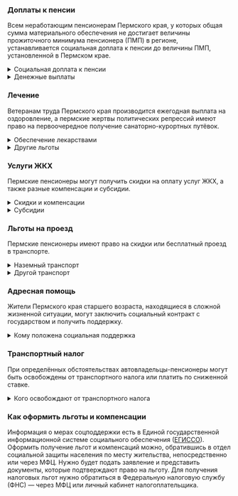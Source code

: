 ﻿### Доплаты к пенсии
Всем неработающим пенсионерам Пермского края, у которых общая сумма материального обеспечения не достигает величины прожиточного минимума пенсионера (ПМП) в регионе, устанавливается социальная доплата к пенсии до величины ПМП, установленной в Пермском крае.
<details>
<summary>Социальная доплата к пенсии</summary>
Социальная доплата к пенсии до величины регионального прожиточного минимума пенсионера назначается автоматически, по данным выплатного дела о размере пенсии.
</details>
<details>

<summary>Денежные выплаты</summary>
Если пенсионер относится к льготной категории, ему положена ежемесячная денежная выплата (ЕДВ), которую регулярно индексируют.
в Пермском [Пермском](http://pravo.gov.ru/proxy/ips/?docbody=&prevDoc=155021033&backlink=1&&nd=155018527) крае к таким категориям относятся ветераны труда, ветераны труда Пермского края, труженики тыла, реабилитированные и пострадавшие от репрессий.
</details>

### Лечение
Ветеранам труда Пермского края производится ежегодная выплата на оздоровление, а пермские жертвы политических репрессий имеют право на первоочередное получение санаторно-курортных путёвок. 

<details>
<summary>Обеспечение лекарствами</summary>
Реабилитированные и пострадавшие от репрессий пенсионеры лекарственными препаратами по назначению врача [обеспечиваются]( https://docs.cntd.ru/document/945010715) бесплатно. В Пермском крае льготу предоставляют только в случае, если пенсионер не отказался от неё в пользу денежной компенсации.
</details>

<details>
<summary>Другие льготы</summary>
Труженикам тыла, реабилитированным и пострадавшим от репрессий пенсионерам и детям войны предоставляется внеочередной приём в дома-интернаты для престарелых и инвалидов и учреждения социального обслуживания.  
</details>


### Услуги ЖКХ
Пермские пенсионеры могут получить скидки на оплату услуг ЖКХ, а также разные компенсации и субсидии. 

<details>
<summary>Скидки и компенсации</summary>
В Пермском крае ветеранам труда, реабилитированным и репрессированным, а также пенсионерам, имеющим большой стаж работы (40 лет — для мужчин и 35 — для женщин) и с доходом не более двух прожиточных минимумов, [выплачивают](http://pravo.gov.ru/proxy/ips/?docbody=&prevDoc=155021033&backlink=1&&nd=155018527) ежемесячную денежную компенсацию (ЕДК) на оплату жилого помещения и коммунальных услуг в размере 417 рублей. Если эта сумма меньше 50% расходов на оплату «коммуналки», выплачивается дополнительная ЕДК. Она определяется индивидуально, как разница между 50% понесённых расходов (в пределах социальной нормы и нормативов потребления) и ЕДК 417 рублей. Иждивенцам ветерана труда выплачивается ЕДК в сумме 170 рублей.
Также компенсируется оплата взносов на капремонт членам семьи жертв политических репрессий и иждивенцам ветеранов труда. Компенсация рассчитывается, исходя из установленных в регионе минимального взноса на капремонт за 1 кв. метр и размера стандарта нормативной площади жилого помещения.  
Одинокие неработающие пенсионеры по достижении 70 лет освобождаются от взносов на капремонт на 50%, а с 80-летнего возраста — полностью. Льгота распространяется также на граждан указанного возраста, семья которых состоит из неработающих граждан пенсионного возраста (мужчины — старше 60 лет, женщины — 55 лет) и (или) инвалидов I и ll группы. 
Реабилитированные и пострадавшие от репрессий Пермские пенсионеры имеют право на первоочередную установку телефона и компенсацию расходов за неё.
Одинокие или малообеспеченные пенсионеры, инвалиды, ветераны ВОВ могут получить компенсацию расходов на приобретение и установку газового оборудования (плиты и водонагревательные колонки) в сумме до 15 000 рублей. Выплата полагается тем, чьё оборудование уже отключено из-за аварийного состояния, либо у него превышен срок эксплуатации на основании предписания-дефектовки от газовой службы о необходимости замены плит и колонок. 
</details>

<details>
<summary>Субсидии</summary>
Труженики тыла, а также не имеющие льгот по оплате ЖКУ одинокие неработающие пенсионеры по старости или семьи, состоящие только из неработающих пенсионеров по старости, могут [получить] (https://docs.cntd.ru/document/911516951) субсидию при «коммунальных» расходах более 18%. 
Такая же доля расходов установлена для неработающих пенсионеров, имеющих подземный стаж работы в угольных шахтах края 10 и более лет и проживающих в Гремячинском, Губахинском, Кизеловском и Чусовском районах. Пенсионеры, не относящиеся к указанным категориям, оформить субсидию смогут при тратах на ЖКУ более 22%.

</details>

### Льготы на проезд
Пермские пенсионеры имеют право на скидки или бесплатный проезд в транспорте. 
<details>
<summary>Наземный транспорт</summary>
В Пермском крае ветераны труда, труженики тыла и жертвы политических репрессий, а также пенсионеры с большим стажем для проезда на городском пассажирском и пригородном автомобильном транспорте (кроме такси) [приобретают](http://pravo.gov.ru/proxy/ips/?docbody=&prevDoc=155021033&backlink=1&&nd=155018527) социальный проездной. 
</details>
<details>
<summary>Другой транспорт</summary>
Билеты на железнодорожный и водный транспорт пригородного сообщения ветераны труда, труженики тыла и пенсионеры с большим стажем могут купить со скидкой 50%, а жертвы политических репрессий — 100%. Льготы действуют в период с 1 мая по 31 октября.
Реабилитированным пенсионерам один раз в год компенсируется стоимость поездки по территории России туда и обратно железнодорожным транспортом. При отсутствии железнодорожного сообщения за путешествие водным, воздушным или автомобильным транспортом вернут 50% затрат.
</details>

### Адресная помощь
Жители Пермского края старшего возраста, находящиеся в сложной жизненной ситуации, могут заключить социальный контракт с государством и получить поддержку.

<details>
<summary>Кому положена социальная поддержка</summary>
Пенсионерам, которые по не зависящим от них причинам оказались в трудной жизненной ситуации, оказывают адресную помощь. Она может быть в виде денежных выплат, ежемесячных или единовременных, либо в натуральной форме — обеспечения продуктами питания, одеждой и обувью, медикаментами и прочее. С нуждающимися пенсионерами может быть заключён социальный контракт.

</details>

### Транспортный налог
При определённых обстоятельствах автовладельцы-пенсионеры могут быть освобождены от транспортного налога или платить по сниженной ставке. 
<details>
<summary>Кого освобождают от транспортного налога</summary>
Граждане, достигшие пенсионного возраста, [уплачивают](https://www.nalog.gov.ru/rn77/service/tax/d1114810/) 50% ставки транспортного налога в отношении одной единицы ТС каждой категории: легковые автомобили мощностью до 125 л. с., катера, моторные лодки — до 50 л. с., мотоцикл (мотороллер), а также самоходные ТС, машины и механизмы на пневматическом или гусеничном ходу — независимо от мощности двигателя.
</details>

### Как оформить льготы и компенсации 
Информация о мерах соцподдержки есть в Единой государственной информационной системе социального обеспечения ([ЕГИССО]( http://egisso.ru/site/client/#/)). Оформить получение льгот и компенсаций можно, обратившись в отдел социальной защиты населения по месту жительства, непосредственно или через МФЦ. Нужно будет подать заявление и представить документы, которые подтверждают право на льготу. Для получения налоговых льгот нужно обратиться в Федеральную налоговую службу (ФНС) — через МФЦ или личный кабинет налогоплательщика.













